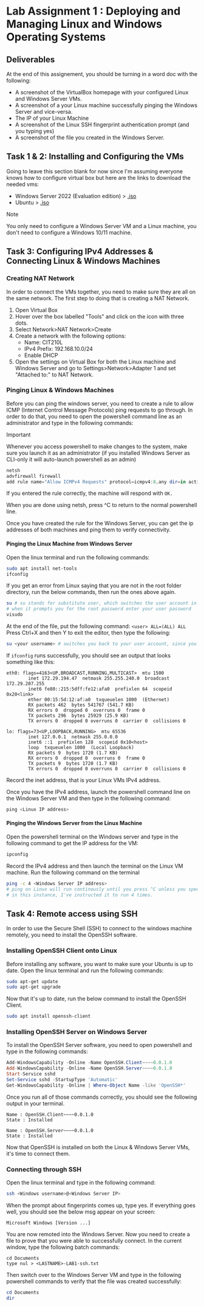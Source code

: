 # Lab Assignment 1 : Deploying and Managing Linux and Windows Operating Systems
## Deliverables

At the end of this assignement, you should be turning in a word doc with the following:
- A screenshot of the VirtualBox homepage with your configured Linux and Windows Server VMs.
- A screenshot of a your Linux machine successfully pinging the Windows Server and vice-versa.
- The IP of your Linux Machine
- A screenshot of the Linux SSH fingerprint authentication prompt (and you typing yes)
- A screenshot of the file you created in the Windows Server.

## Task 1 & 2: Installing and Configuring the VMs

Going to leave this section blank for now since I'm assuming everyone knows how to configure virtual box but here are the links to download the needed vms:
- Windows Server 2022 (Evaluation edition) > [.iso](https://go.microsoft.com/fwlink/p/?LinkID=2195280&clcid=0x409&culture=en-us&country=US)
- Ubuntu > [.iso](https://ubuntu.com/download/desktop/thank-you?version=22.04.4&architecture=amd64) 

> [!NOTE]
> You only need to configure a Windows Server VM and a Linux machine, you don't need to configure a Windows 10/11 machine.

## Task 3: Configuring IPv4 Addresses & Connecting Linux & Windows Machines

### Creating NAT Network

In order to connect the VMs together, you need to make sure they are all on the same network. The first step to doing that is creating a NAT Network. 
1. Open Virtual Box
1. Hover over the box labelled "Tools" and click on the icon with three dots.
1. Select Network>NAT Network>Create
1. Create a network with the following options:
	* Name: CIT210L
	* IPv4 Prefix: 192.168.10.0/24
	* Enable DHCP
1. Open the settings on Virtual Box for both the Linux machine and Windows Server and go to Settings>Network>Adapter 1 and set "Attached to:" to NAT Network.

### Pinging Linux & Windows Machines

Before you can ping the windows server, you need to create a rule to allow ICMP (Internet Control Message Protocols) ping requests to go through. In order to do that, you need to open the powershell command line as an administrator and type in the following commands: 

> [!IMPORTANT]
> Whenever you access powershell to make changes to the system, make sure you launch it as an administrator (if you installed Windows Server as CLI-only it will auto-launch powershell as an admin)
```powershell
netsh 
advfirewall firewall 
add rule name="Allow ICMPv4 Requests" protocol=icmpv4:8,any dir=in action=allow
```
If you entered the rule correctly, the machine will respond with `OK.`

When you are done using netsh, press ^C to return to the normal powershell line.

Once you have created the rule for the Windows Server, you can get the ip addresses of both machines and ping them to verify connectivity.

#### Pinging the Linux Machine from Windows Server

Open the linux terminal and run the following commands: <br>
```bash
sudo apt install net-tools
ifconfig
``` 
If you get an error from Linux saying that you are not in the root folder directory, run the below commands, then run the ones above again.
```bash
su # su stands for substitute user, which switches the user account in the terminal. Leaving it blank causes it to default to root
# when it prompts you for the root password enter your user password
visudo
```
At the end of the file, put the following command:
```<user> ALL=(ALL) ALL```
Press Ctrl+X and then Y to exit the editor, then type the following:
```bash
su <your username> # switches you back to your user account, since you don't want to stay in root
```
If `ifconfig` runs successfully, you should see an output that looks something like this:
```
eth0: flags=4163<UP,BROADCAST,RUNNING,MULTICAST>  mtu 1500
        inet 172.29.194.47  netmask 255.255.240.0  broadcast 172.29.207.255
        inet6 fe80::215:5dff:fe12:afa0  prefixlen 64  scopeid 0x20<link>
        ether 00:15:5d:12:af:a0  txqueuelen 1000  (Ethernet)
        RX packets 462  bytes 541767 (541.7 KB)
        RX errors 0  dropped 0  overruns 0  frame 0
        TX packets 296  bytes 25929 (25.9 KB)
        TX errors 0  dropped 0 overruns 0  carrier 0  collisions 0

lo: flags=73<UP,LOOPBACK,RUNNING>  mtu 65536
        inet 127.0.0.1  netmask 255.0.0.0
        inet6 ::1  prefixlen 128  scopeid 0x10<host>
        loop  txqueuelen 1000  (Local Loopback)
        RX packets 9  bytes 1720 (1.7 KB)
        RX errors 0  dropped 0  overruns 0  frame 0
        TX packets 9  bytes 1720 (1.7 KB)
        TX errors 0  dropped 0 overruns 0  carrier 0  collisions 0
```
Record the inet address, that is your Linux VMs IPv4 address.

Once you have the IPv4 address, launch the powershell command line on the Windows Server VM and then type in the following command:
```powershell
ping <Linux IP address>
```

#### Pinging the Windows Server from the Linux Machine

Open the powershell terminal on the Windows server and type in the following command to get the IP address for the VM:
```powershell
ipconfig
```

Record the IPv4 address and then launch the terminal on the Linux VM machine. Run the following command on the terminal
```bash
ping -c 4 <Windows Server IP address>
# ping on Linux will run continously until you press ^C unless you specify how many times to ping by passing the -c arguement
# in this instance, I've instructed it to run 4 times.
```

## Task 4: Remote access using SSH

In order to use the Secure Shell (SSH) to connect to the windows machine remotely, you need to install the OpenSSH software.

### Installing OpenSSH Client onto Linux

Before installing any software, you want to make sure your Ubuntu is up to date. Open the linux terminal and run the following commands: 
```bash
sudo apt-get update
sudo apt-get upgrade
```
Now that it's up to date, run the below command to install the OpenSSH Client.
```bash
sudo apt install openssh-client
```

### Installing OpenSSH Server on Windows Server

To install the OpenSSH Server software, you need to open powershell and type in the following commands:
```powershell
Add-WindowsCapability -Online -Name OpenSSH.Client~~~~0.0.1.0
Add-WindowsCapability -Online -Name OpenSSH.Server~~~~0.0.1.0
Start-Service sshd
Set-Service sshd -StartupType 'Automatic'
Get-WindowsCapability -Online | Where-Object Name -like 'OpenSSH*'
```
Once you run all of those commands correctly, you should see the following output in your terminal.
```
Name : OpenSSH.Client~~~~0.0.1.0
State : Installed

Name : OpenSSH.Server~~~~0.0.1.0
State : Installed
```

Now that OpenSSH is installed on both the Linux & Windows Server VMs, it's time to connect them.

### Connecting through SSH

Open the linux terminal and type in the following command:
```bash
ssh <Windows username>@<Windows Server IP>
```
When the prompt about fingerprints comes up, type yes. If everything goes well, you should see the below msg appear on your screen:
```
Microsoft Windows [Version ...]
```
You are now remoted into the Windows Server. Now you need to create a file to prove that you were able to successfully connect. In the current window, type the following batch commands:
```batch
cd Documents
type nul > <LASTNAME>-LAB1-ssh.txt
```
Then switch over to the Windows Server VM and type in the following powershell commands to verify that the file was created successfully:
```powershell
cd Documents
dir
```